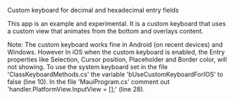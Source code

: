 Custom keyboard for decimal and hexadecimal entry fields

This app is an example and experimental.
It is a custom keyboard that uses a custom view that animates from the bottom and overlays content.

Note:
The custom keyboard works fine in Android (on recent devices) and Windows.
However In iOS when the custom keyboard is enabled, the Entry properties like Selection, Cursor position, Placeholder and Border color, will not showing.
To use the system keyboard set in the file 'ClassKeyboardMethods.cs' the variable 'bUseCustomKeyboardForIOS' to false (line 10).  In the file 'MauiProgram.cs' comment out 'handler.PlatformView.InputView = [];' (line 28).